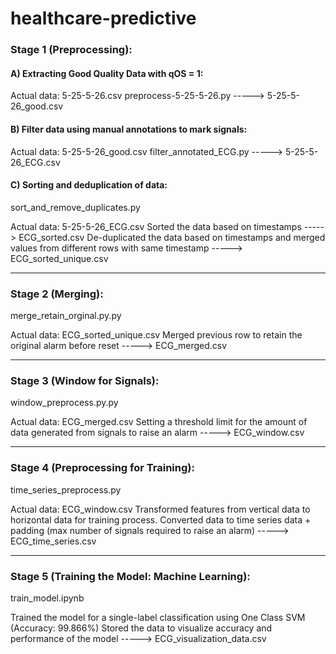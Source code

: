 # healthcare-predictive

### Stage 1 (Preprocessing):

#### A) Extracting Good Quality Data with qOS = 1:
Actual data: 5-25-5-26.csv
preprocess-5-25-5-26.py -----> 5-25-5-26_good.csv

#### B) Filter data using manual annotations to mark signals:
Actual data: 5-25-5-26_good.csv
filter_annotated_ECG.py -----> 5-25-5-26_ECG.csv

#### C) Sorting and deduplication of data:
sort_and_remove_duplicates.py

Actual data: 5-25-5-26_ECG.csv
Sorted the data based on timestamps -----> ECG_sorted.csv
De-duplicated the data based on timestamps and merged values from different rows with same timestamp -----> ECG_sorted_unique.csv

---------------------------------------------------------

### Stage 2 (Merging):
merge_retain_orginal.py.py

Actual data: ECG_sorted_unique.csv
Merged previous row to retain the original alarm before reset -----> ECG_merged.csv

---------------------------------------------------------

### Stage 3 (Window for Signals):
window_preprocess.py.py

Actual data: ECG_merged.csv
Setting a threshold limit for the amount of data generated from signals to raise an alarm -----> ECG_window.csv

---------------------------------------------------------

### Stage 4 (Preprocessing for Training):
time_series_preprocess.py

Actual data: ECG_window.csv
Transformed features from vertical data to horizontal data for training process. 
Converted data to time series data + padding (max number of signals required to raise an alarm) ----->   ECG_time_series.csv

---------------------------------------------------------

### Stage 5 (Training the Model: Machine Learning):
train_model.ipynb

Trained the model for a single-label classification using One Class SVM (Accuracy: 99.866%)
Stored the data to visualize accuracy and performance of the model -----> ECG_visualization_data.csv
